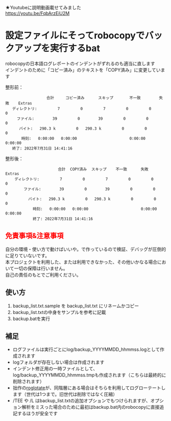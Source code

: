 ★Youtubeに説明動画載せてみました  
https://youtu.be/FqbArzEiU2M

# 設定ファイルにそってrobocopyでバックアップを実行するbat

robocopyの日本語ログレポートのインデントがずれるのも適当に直します  
インデントのために「コピー済み」のテキストを「COPY済み」に変更しています

整形前：

	                  合計     コピー済み      スキップ       不一致        失敗    Extras
	   ディレクトリ:         7         0         7         0         0         0
	     ファイル:        39         0        39         0         0         0
	      バイト:   290.3 k         0   290.3 k         0         0         0
	       時刻:   0:00:00   0:00:00                       0:00:00   0:00:00
	   終了: 2022年7月31日 14:41:16

整形後：

	                       合計  COPY済み  スキップ    不一致      失敗    Extras 
	    ディレクトリ:         7         0         7         0         0         0 
	        ファイル:        39         0        39         0         0         0 
	          バイト:   290.3 k         0   290.3 k         0         0         0 
	            時刻:   0:00:00   0:00:00                       0:00:00   0:00:00 
	            終了: 2022年7月31日 14:41:16 

## <span style="color:red">免責事項&注意事項</span>

自分の環境・使い方で動けばいいや。で作っているので検証、デバッグが圧倒的に足りていないです。  
本プロジェクトを利用した、または利用できなかった、その他いかなる場合において一切の保障は行いません。  
自己の責任のもとでご利用ください。

## 使い方

1. backup_list.txt.sample を backup_list.txt にリネームかコピー
1. backup_list.txtの中身をサンプルを参考に記載
1. backup.batを実行

## 補足

- ログファイルは実行ごとにlog/backup_YYYYMMDD_hhmmss.logとして作成されます
- logフォルダが存在しない場合は作成されます
- インデント修正用の一時ファイルとして、log/backup_YYYYMMDD_hhmmss.tmpも作成されます（こちらは最終的に削除されます）
- 拙作の[roglotate](https://github.com/gachuchu/roglotate)が、同階層にある場合はそちらを利用してログローテートします（世代は1つまで。旧世代は削除ではなく圧縮）
- /TEE や /L はbackup_list.txtの追加オプションでもつけられますが、オプション解析をミスった場合のために最初はbackup.bat内のrobocopyに直接追記するほうが安全です
